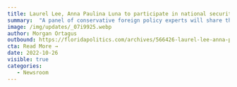 ```yaml
---
title: Laurel Lee, Anna Paulina Luna to participate in national security panel
summary:  "A panel of conservative foreign policy experts will share the stage in Tampa this weekend, and will bring Republican congressional candidates in two competitive Florida races on stage as part of the discussion. <a href='https://polaris-us.org/about' target='_blank'><strong>POLARIS National Security</strong></a> founder <strong>Morgan Ortagus</strong>, a former State Department spokesperson under Secretary of State <strong>Mike Pompeo</strong>, organized the event, which will take place on Oct. 29 at 4 p.m. "
image: /img/updates/_07i9925.webp
author: Morgan Ortagus
outbound: https://floridapolitics.com/archives/566426-laurel-lee-anna-paulina-luna-to-participate-in-national-security-panel/
cta: Read More →
date: 2022-10-26
visible: true
categories:
   - Newsroom
---
```

